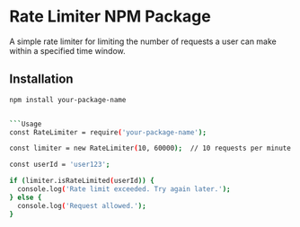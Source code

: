 # Rate Limiter NPM Package

A simple rate limiter for limiting the number of requests a user can make within a specified time window.

## Installation

```bash
npm install your-package-name


```Usage
const RateLimiter = require('your-package-name');

const limiter = new RateLimiter(10, 60000);  // 10 requests per minute

const userId = 'user123';

if (limiter.isRateLimited(userId)) {
  console.log('Rate limit exceeded. Try again later.');
} else {
  console.log('Request allowed.');
}
